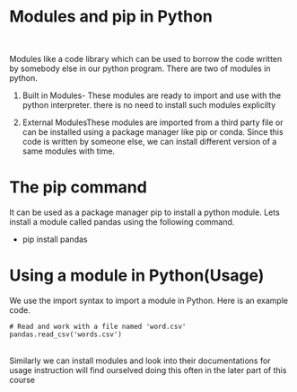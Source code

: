 # Modules and pip in Python
<br>

Modules like a code library which can be used to borrow the code written by somebody else in our python program. There are two of modules in python.

1. Built in Modules- These modules are ready to import and use with the python interpreter. there is no need to install such modules explicilty

2. External ModulesThese modules are imported from a third party file or can be installed using a package manager like pip or conda. Since this code is written by someone else, we can install different version of a same modules with time.</ul>

# The pip command
It can be used as a package manager pip to install a python module. Lets install a module called pandas using the following command.

- pip install pandas

# Using a module in Python(Usage)
We use the import syntax to import a module in Python. Here is an example code.

``` import pandas
# Read and work with a file named 'word.csv'
pandas.read_csv('words.csv')
 ```
<br>
Similarly we can install modules and look into their documentations for usage instruction will find ourselved doing this often in the later part of this course
